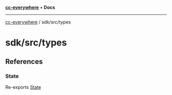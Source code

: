 [**cc-everywhere**](../../../index.md) • **Docs**

***

[cc-everywhere](../../../index.md) / sdk/src/types

# sdk/src/types

## References

### State

Re-exports [State](CCEverywhere.types/enumerations/State.md)

